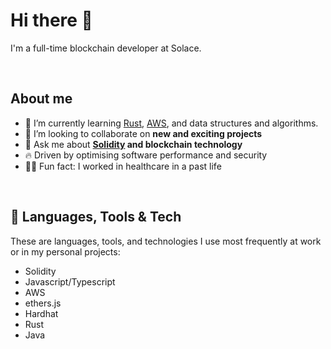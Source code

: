 # Hi there 🤗

I'm a full-time blockchain developer at Solace. 

</br>

## About me

- 🌱 I’m currently learning [Rust](https://www.rust-lang.org/), [AWS](https://aws.amazon.com/), and data structures and algorithms.
- 👯 I’m looking to collaborate on **new and exciting projects**
- 💬 Ask me about **[Solidity](https://soliditylang.org/) and blockchain technology**
- 🔥 Driven by optimising software performance and security
- 👨‍⚕️ Fun fact: I worked in healthcare in a past life

</br>

## 🔨 Languages, Tools & Tech

These are languages, tools, and technologies I use most frequently at work or in my personal projects:

- Solidity
- Javascript/Typescript
- AWS
- ethers.js
- Hardhat
- Rust
- Java

<!--
**kyzooghost/kyzooghost** is a ✨ _special_ ✨ repository because its `README.md` (this file) appears on your GitHub profile.

Here are some ideas to get you started:

- 🔭 I’m currently working on ...
- 🌱 I’m currently learning ...
- 👯 I’m looking to collaborate on ...
- 🤔 I’m looking for help with ...
- 💬 Ask me about ...
- 📫 How to reach me: ...
- 😄 Pronouns: ...
- ⚡ Fun fact: ...
-->
